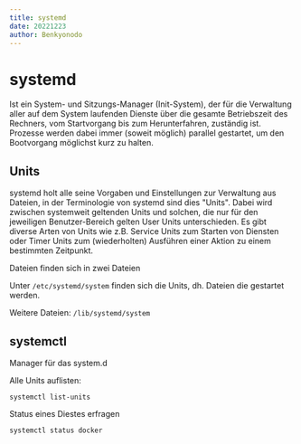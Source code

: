 ```yaml
---
title: systemd 
date: 20221223
author: Benkyonodo 
---
```


# systemd 

Ist ein System- und Sitzungs-Manager (Init-System), der für die Verwaltung aller auf dem System laufenden Dienste über die gesamte Betriebszeit des Rechners, vom Startvorgang bis zum Herunterfahren, zuständig ist. Prozesse werden dabei immer (soweit möglich) parallel gestartet, um den Bootvorgang möglichst kurz zu halten.

## Units

systemd holt alle seine Vorgaben und Einstellungen zur Verwaltung aus Dateien, in der Terminologie von systemd sind dies "Units". Dabei wird zwischen systemweit geltenden Units und solchen, die nur für den jeweiligen Benutzer-Bereich gelten User Units unterschieden. Es gibt diverse Arten von Units wie z.B. Service Units zum Starten von Diensten oder Timer Units zum (wiederholten) Ausführen einer Aktion zu einem bestimmten Zeitpunkt.

Dateien finden sich in zwei Dateien

Unter `/etc/systemd/system` finden sich die Units, dh. Dateien
die gestartet werden.

Weitere Dateien: `/lib/systemd/system`

## systemctl

Manager für das system.d

Alle Units auflisten:

    systemctl list-units

Status eines Diestes erfragen

    systemctl status docker

